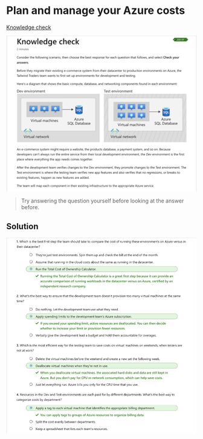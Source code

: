 # Plan and manage your Azure costs 

[Knowledge check](https://learn.microsoft.com/en-gb/training/modules/plan-manage-azure-costs/7-knowledge-check)

![Tailwind Traders ](/azure_fundamentals_path/azure_fundamentals/.image/manage_azure_cost.png)


> Try answering the question yourself before looking at the answer before.
## Solution
![Tailwind Traders ](/azure_fundamentals_path/azure_fundamentals/.image/tailwind_trader_scenario.png)

